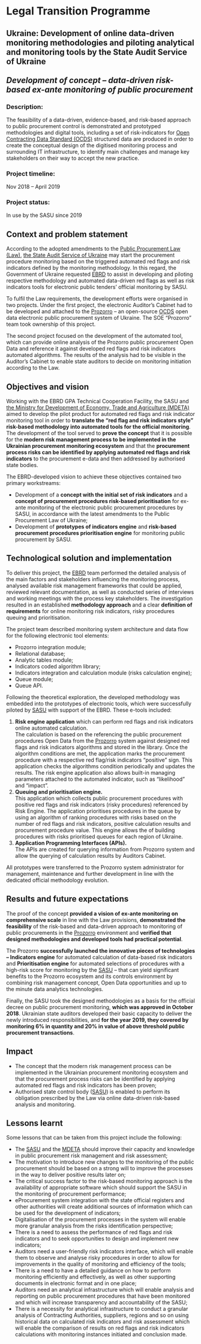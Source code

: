 # Legal Transition Programme

## Ukraine: Development of online data-driven monitoring methodologies and piloting analytical and monitoring tools by the State Audit Service of Ukraine </br> </br> _Development of concept – data-driven risk-based ex-ante monitoring of public procurement_

### Description:
The feasibility of a data-driven, evidence-based, and risk-based approach to public procurement control is demonstrated and prototyped methodologies and digital tools, including a set of risk-indicators for [Open Contracting Data Standard (OCDS)](https://standard.open-contracting.org/latest/en/) structured data are produced in order to create the conceptual design of the digitised monitoring process and surrounding IT infrastructure, to identify main challenges and manage key stakeholders on their way to accept the new practice.

### Project timeline:

Nov 2018 – April 2019

### Project status:
In use by the SASU since 2019

## Context and problem statement
According to the adopted amendments to the [Public Procurement Law (Law)](https://zakon.rada.gov.ua/laws/show/922-19), [the State Audit Service of Ukraine](http://www.dkrs.gov.ua/kru/en/) may start the procurement procedure monitoring based on the triggered automated red flags and risk indicators defined by the monitoring methodology. In this regard, the Government of Ukraine requested [EBRD](https://www.ebrd.com/home) to assist in developing and piloting respective methodology and automated data-driven red flags as well as risk indicators tools for electronic public tenders’ official monitoring by SASU.

To fulfil the Law requirements, the development efforts were organised in two projects. Under the first project, the electronic Auditor’s Cabinet had to be developed and attached to the [Prozorro](https://prozorro.gov.ua) – an open-source [OCDS](https://standard.open-contracting.org/latest/en/) open data electronic public procurement system of Ukraine. The SOE “Prozorro” team took ownership of this project. 

The second project focused on the development of the automated tool, which can provide online analysis of the Prozorro public procurement Open Data and reference it against developed red flags and risk indicators automated algorithms. The results of the analysis had to be visible in the Auditor’s Cabinet to enable state auditors to decide on monitoring initiation according to the Law.

## Objectives and vision
Working with the EBRD GPA Technical Cooperation Facility, the SASU and [the Ministry for Development of Economy, Trade and Agriculture (MDETA)](https://www.me.gov.ua/?lang=en-GB) aimed to develop the pilot product for automated red flags and risk indicator monitoring tool in order to **translate the “red flag and risk indicators style” risk-based methodology into automated tools for the official monitoring**. The development of the tool served to **prove the concept** that it is possible for the **modern risk management process to be implemented in the Ukrainian procurement monitoring ecosystem** and that the **procurement process risks can be identified by applying automated red flags and risk indicators** to the procurement e-data and then addressed by authorised state bodies.

The EBRD-developed vision to achieve these objectives contained two primary workstreams:
-	Development of a **concept with the initial set of risk indicators** and a **concept of procurement procedures risk-based prioritisation** for ex-ante monitoring of the electronic public procurement procedures by SASU, in accordance with the latest amendments to the Public Procurement Law of Ukraine;
-	Development of **prototypes of indicators engine** and **risk-based procurement procedures prioritisation engine** for monitoring public procurement by SASU.

## Technological solution and implementation
To deliver this project, the [EBRD](https://www.ebrd.com/home) team performed the detailed analysis of the main factors and stakeholders influencing the monitoring process, analysed available risk management frameworks that could be applied, reviewed relevant documentation, as well as conducted series of interviews and working meetings with the process key stakeholders. The investigation resulted in an established **methodology approach** and a clear **definition of requirements** for online monitoring risk indicators, risky procedures queuing and prioritisation.

The project team described monitoring system architecture and data flow for the following electronic tool elements:
-	Prozorro integration module;
-	Relational database;
-	Analytic tables module;
-	Indicators coded algorithm library; 
-	Indicators integration and calculation module (risks calculation engine); 
-	Queue module; 
-	Queue API.

Following the theoretical exploration, the developed methodology was embedded into the prototypes of electronic tools, which were successfully piloted by [SASU](http://www.dkrs.gov.ua/kru/en/) with support of the EBRD. These e-tools included:
1.	**Risk engine application** which can perform red flags and risk indicators online automated calculation. </br> The calculation is based on the referencing the public procurement procedures Open Data from the [Prozorro](https://prozorro.gov.ua) system against designed red flags and risk indicators algorithms and stored in the library. Once the algorithm conditions are met, the application marks the procurement procedure with a respective red flag/risk indicators “positive” sign. This application checks the algorithms condition periodically and updates the results. The risk engine application also allows built-in managing parameters attached to the automated indicator, such as “likelihood” and “impact”.
2.	**Queuing and prioritisation engine.** </br> This application which collects public procurement procedures with positive red flags and risk indicators (risky procedures) referenced by Risk Engine. The application prioritises procedures in the queue by using an algorithm of ranking procedures with risks based on the number of red flags and risk indicators, positive calculation results and procurement procedure value. This engine allows the of building procedures with risks prioritised queues for each region of Ukraine.
3.	**Application Programming Interfaces (APIs).** </br> The APIs are created for querying information from Prozorro system and allow the querying of calculation results by Auditors Cabinet.

All prototypes were transferred to the Prozorro system administrator for management, maintenance and further development in line with the dedicated official methodology evolution.

## Results and future expectations
The proof of the concept **provided a vision of ex-ante monitoring on comprehensive scale** in line with the Law provisions, **demonstrated the feasibility** of the risk-based and data-driven approach to monitoring of public procurements in the [Prozorro](https://prozorro.gov.ua) environment and **verified that designed methodologies and developed tools had practical potential**.

The Prozorro **successfully launched the innovative pieces of technologies – Indicators engine** for automated calculation of data-based risk indicators and **Prioritisation engine** for automated selections of procedures with a high-risk score for monitoring by the [SASU](http://www.dkrs.gov.ua/kru/en/) – that can yield significant benefits to the Prozorro ecosystem and its controls environment by combining risk management concept, Open Data opportunities and up to the minute data analytics technologies.

Finally, the SASU took the designed methodologies as a basis for the official decree on public procurement monitoring, **which was approved in October 2018**. Ukrainian state auditors developed their basic capacity to deliver the newly introduced responsibilities, and **for the year 2019, they covered by monitoring 6% in quantity and 20% in value of above threshold public procurement transactions**.

## Impact
- The concept that the modern risk management process can be implemented in the Ukrainian procurement monitoring ecosystem and that the procurement process risks can be identified by applying automated red flags and risk indicators has been proven; 
- Authorised state control body ([SASU](http://www.dkrs.gov.ua/kru/en/)) is enabled to perform its obligation prescribed by the Law via online data-driven risk-based analysis and monitoring.

## Lessons learnt
Some lessons that can be taken from this project include the following:
-	The [SASU](http://www.dkrs.gov.ua/kru/en/) and the [MDETA](https://www.me.gov.ua/?lang=en-GB) should improve their capacity and knowledge in public procurement risk management and risk assessment;
-	The motivation to introduce new changes to the monitoring of the public procurement should be based on a strong will to improve the processes in the way to deliver positive results later on;
-	The critical success factor to the risk-based monitoring approach is the availability of appropriate software which should support the SASU in the monitoring of procurement performance;
-	eProcurement system integration with the state official registers and other authorities will create additional sources of information which can be used for the development of indicators;
-	Digitalisation of the procurement processes in the system will enable more granular analysis from the risks identification perspective;
-	There is a need to assess the performance of red flags and risk indicators and to seek opportunities to design and implement new indicators;
-	Auditors need a user-friendly risk indicators interface, which will enable them to observe and analyse risky procedures in order to allow for improvements in the quality of monitoring and efficiency of the tools;
-	There is a need to have a detailed guidance on how to perform monitoring efficiently and effectively, as well as other supporting documents in electronic format and in one place;
-	Auditors need an analytical infrastructure which will enable analysis and reporting on public procurement procedures that have been monitored and which will increase transparency and accountability of the SASU;
-	There is a necessity for analytical infrastructure to conduct a granular analysis of Contracting Authorities, suppliers, regions and so on using historical data on calculated risk indicators and risk assessment which will enable the comparison of results on red flags and risk indicators calculations with monitoring instances initiated and conclusion made.
